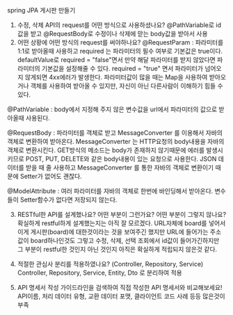 spring JPA 게시판 만들기

1. 수정, 삭제 API의 request를 어떤 방식으로 사용하셨나요?
   @PathVariable로 id값을 받고 @RequestBody로 수정이나 삭제에 맏는 body값을 받아서 사용
2. 어떤 상황에 어떤 방식의 request를 써야하나요?
@RequestParam : 파라미터를 1:1로 받아올때 사용하고 required 는 파라미터의 필수 여부로 기본값은 true이다.
defaultValue로 required = "false"면서 만약 해달 파라미터를 받지 않았다면 파라미터의 기본값을 설정해줄 수 있다.
required = "true" 면서 파라미터가 넘어오지 않게되면 4xx에러가 발생한다.
파라미터값이 많을 때는 Map을 사용하여 받아오거나 객체를 사용하여 받아올 수 있지만, 자신이 아닌 다른사람이 이해하기 힘들 수 있다.

@PathVariable : body에서 지정해 주지 않은 변수값을 url에서 파라미터의 값으로 받아올때 사용된다.

@RequestBody : 파라미터를 객체로 받고 MessageConverter 를 이용해서 자바의 객체로 변환하여 받아온다.
MessageConverter 는 HTTP요청의 body내용을 자바의 객체로 변환시킨다. GET방식의 메소드는 body가 존재하지 않기때문에 에러를 발생시키므로
POST, PUT, DELETE와 같은 body내용이 있는 요청으로 사용한다.
JSON 데이터를 받을 때 줄 사용하고 MessageConverter 를 통한 자바의 객체로 변환이기 때문에 Setter가 없어도 괜찮다.

@ModelAttribute : 여러 파라미터를 자바의 객체로 한번에 바인딩해서 받아온다. 변수들이 Setter함수가 없다면 저장되지 않는다.

3. RESTful한 API를 설계했나요? 어떤 부분이 그런가요? 어떤 부분이 그렇지 않나요?
확실하게 restful하게 설계했는지는 아직 잘 모르겠다. URL자체에 board를 넣어서 이게 게시판(board)에 대한것이라는 것을 보여주긴 했지만
URL에 들어가는 주소값이 board하나인것도 그렇고 수정, 삭제, 선택 조회에서 id값이 들어가긴하지만 그 부분이 restful한 것인지
아닌 것인지 아직은 확실하게 적립되지 않은것 같다.

4. 적절한 관심사 분리를 적용하였나요? (Controller, Repository, Service)
    Controller, Repository, Service, Entity, Dto 로 분리하여 적용
5. API 명세서 작성 가이드라인을 검색하여 직접 작성한 API 명세서와 비교해보세요!
    API이름, 처리 데이터 유형, 교환 데이터 포맷, 클라이언트 코드 사례 등등 많은것이 부족